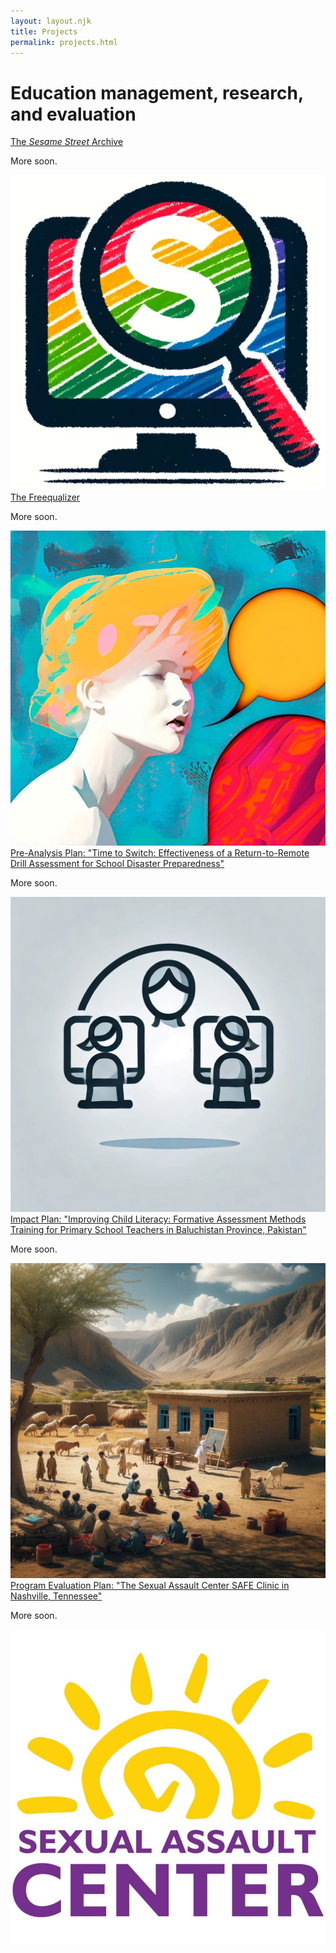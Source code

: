 ```yaml
---
layout: layout.njk
title: Projects
permalink: projects.html
---
```


<h1>Education management, research, and evaluation</h1>

<div class="projects-container">
  <!-- Project 1 -->
  <div class="project-entry">
    <div class="project-info">
      <a href="#" class="project-title">The <em>Sesame Street</em> Archive</a>
      <p class="project-caption">More soon.</p>
    </div>
    <div class="project-icon">
      <img src="/assets/images/logo_ssa.jpg" alt="Sesame Street Archive Logo">
    </div>
  </div>

  <!-- Project 2 -->
  <div class="project-entry">
    <div class="project-info">
      <a href="#" class="project-title">The Freequalizer</a>
      <p class="project-caption">More soon.</p>
    </div>
    <div class="project-icon">
      <img src="/assets/images/logo_freequalizer.jpg" alt="Future of Free Speech Project Logo">
    </div>
  </div>

  <!-- Project 3 -->
  <div class="project-entry">
    <div class="project-info">
      <a href="#" class="project-title">Pre-Analysis Plan: "Time to Switch: Effectiveness of a Return-to-Remote Drill Assessment for School Disaster Preparedness"</a>
      <p class="project-caption">More soon.</p>
    </div>
    <div class="project-icon">
      <img src="/assets/images/thumbnail_pap.jpg" alt="Project Thumbnail">
    </div>
  </div>

  <!-- Project 4 -->
  <div class="project-entry">
    <div class="project-info">
      <a href="#" class="project-title">Impact Plan: "Improving Child Literacy: Formative Assessment Methods Training for Primary School Teachers in Baluchistan Province, Pakistan"</a>
      <p class="project-caption">More soon.</p>
    </div>
    <div class="project-icon">
      <img src="/assets/images/thumbnail_baluchistan.png" alt="Project Thumbnail">
    </div>
  </div>

  <!-- Project 5 -->
  <div class="project-entry">
    <div class="project-info">
      <a href="#" class="project-title">Program Evaluation Plan: "The Sexual Assault Center SAFE Clinic in Nashville, Tennessee"</a>
      <p class="project-caption">More soon.</p>
    </div>
    <div class="project-icon">
      <img src="/assets/images/logo_sac.jpg" alt="Sexual Assault Center Logo">
    </div>
  </div>

</div>
